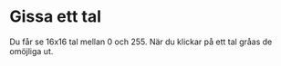 # Gissa ett tal

Du får se 16x16 tal mellan 0 och 255.
När du klickar på ett tal gråas de omöjliga ut.
